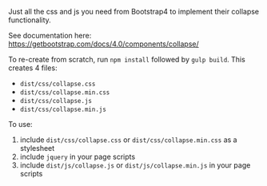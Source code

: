Just all the css and js you need from Bootstrap4 to implement their
collapse functionality.

See documentation here: https://getbootstrap.com/docs/4.0/components/collapse/

To re-create from scratch, run `npm install`
followed by `gulp build`. This creates 4 files:
* `dist/css/collapse.css`
* `dist/css/collapse.min.css`
* `dist/css/collapse.js`
* `dist/css/collapse.min.js`

To use:
1. include `dist/css/collapse.css` or `dist/css/collapse.min.css` as a stylesheet
2. include `jquery` in your page scripts
2. include `dist/js/collapse.js` or `dist/js/collapse.min.js` in your page scripts
